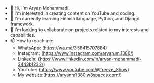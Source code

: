 - 👋 Hi, I'm Aryan Mohammadi.
- 👀 I'm interested in creating content on YouTube and coding.
- 🌱 I'm currently learning Finnish language, Python, and Django framework.
- 💞️ I'm looking to collaborate on projects related to my interests and capabilities.
- 📫 How to reach me:
   - WhatsApp: (https://wa.me/358415707884)
   - Instagram: (https://www.instagram.com/aryan.m.1380/)
   - LinkedIn: (https://www.linkedin.com/in/aryan-mohammadi-3443b1232/)
   - YouTube: (https://www.youtube.com/@freeze_Show)
   - My website:(https://aryanm1380.w3spaces.com/)

<!---
[AryanM1380/AryanM1380](https://github.com/AryanM1380/AryanM1380) is a ✨ special ✨ repository because its `README.md` (this file) appears on your GitHub profile.
You can click the Preview link to take a look at your changes.
--->
